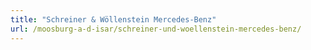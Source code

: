 ```yaml
---
title: "Schreiner & Wöllenstein Mercedes-Benz"
url: /moosburg-a-d-isar/schreiner-und-woellenstein-mercedes-benz/
---
```

